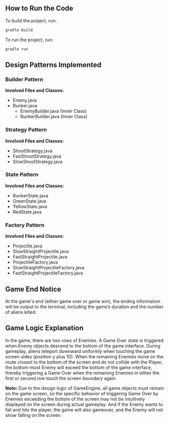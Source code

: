 ## How to Run the Code

To build the project, run:

```sh
gradle build
```

To run the project, run:

```sh
gradle run
```

## Design Patterns Implemented

### Builder Pattern

**Involved Files and Classes:**

* Enemy.java
* Bunker.java
  * EnemyBuilder.java (Inner Class)
  * BunkerBuilder.java (Inner Class)

### Strategy Pattern

**Involved Files and Classes:**

* ShootStrategy.java
* FastShootStrategy.java
* SlowShootStrategy.java

### State Pattern

**Involved Files and Classes:**

* BunkerState.java
* GreenState.java
* YellowState.java
* RedState.java

### Factory Pattern

**Involved Files and Classes:**

* Projectile.java
* SlowStraightProjectile.java
* FastStraightProjectile.java
* ProjectileFactory.java
* SlowStraightProjectileFactory.java
* FastStraightProjectileFactory.java

## Game End Notice

At the game's end (either game over or game win), the ending information will be output to the terminal, including the game’s duration and the number of aliens killed.

## Game Logic Explanation

In the game, there are two rows of Enemies. A Game Over state is triggered when Enemy objects descend to the bottom of the game interface. During gameplay, aliens teleport downward uniformly when touching the game screen sides (position y plus 10). When the remaining Enemies move on the route closest to the bottom of the screen and do not collide with the Player, the bottom-most Enemy will exceed the bottom of the game interface, thereby triggering a Game Over when the remaining Enemies in either the first or second row touch the screen boundary again.

**Note:** Due to the design logic of GameEngine, all game objects must remain on the game screen, so the specific behavior of triggering Game Over by Enemies exceeding the bottom of the screen may not be intuitively displayed on the screen during actual gameplay. And if the Enemy wants to fall and hits the player, the game will also gameover, and the Enemy will not show falling on the screen.

